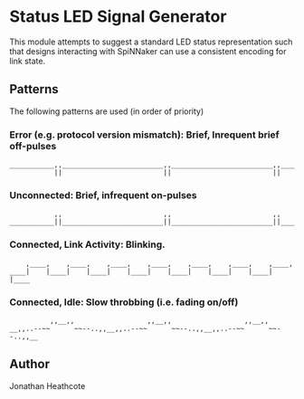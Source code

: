 Status LED Signal Generator
===========================

This module attempts to suggest a standard LED status representation such that
designs interacting with SpiNNaker can use a consistent encoding for link state.

Patterns
--------

The following patterns are used (in order of priority)


### Error (e.g. protocol version mismatch): Brief, Inrequent brief off-pulses

	___________,,_________________________,,_________________________,,_______
	           ||                         ||                         ||

### Unconnected: Brief, infrequent on-pulses

	           ,,                         ,,                         ,,
	___________||_________________________||_________________________||_______

### Connected, Link Activity: Blinking.

	    ,____,    ,____,    ,____,    ,____,    ,____,    ,____,    ,____,
	____|    |____|    |____|    |____|    |____|    |____|    |____|    |____

### Connected, Idle: Slow throbbing (i.e. fading on/off)

	          ,,__,,                  ,,__,,                  ,,__,,
	__,,..--~~      ~~--..,,__,,..--~~      ~~--..,,__,,..--~~      ~~--..,,__

Author
------

Jonathan Heathcote
